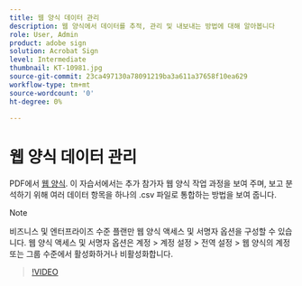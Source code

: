 ```yaml
---
title: 웹 양식 데이터 관리
description: 웹 양식에서 데이터를 추적, 관리 및 내보내는 방법에 대해 알아봅니다
role: User, Admin
product: adobe sign
solution: Acrobat Sign
level: Intermediate
thumbnail: KT-10981.jpg
source-git-commit: 23ca497130a78091219ba3a611a37658f10ea629
workflow-type: tm+mt
source-wordcount: '0'
ht-degree: 0%

---
```


# 웹 양식 데이터 관리

PDF에서 [웹 양식](webform.md). 이 자습서에서는 추가 참가자 웹 양식 작업 과정을 보여 주며, 보고 분석하기 위해 여러 데이터 항목을 하나의 .csv 파일로 통합하는 방법을 보여 줍니다.

>[!NOTE]
>
>비즈니스 및 엔터프라이즈 수준 플랜만 웹 양식 액세스 및 서명자 옵션을 구성할 수 있습니다. 웹 양식 액세스 및 서명자 옵션은 계정 > 계정 설정 > 전역 설정 > 웹 양식의 계정 또는 그룹 수준에서 활성화하거나 비활성화합니다.

>[!VIDEO](https://video.tv.adobe.com/v/3409607?hidetitle=true)
